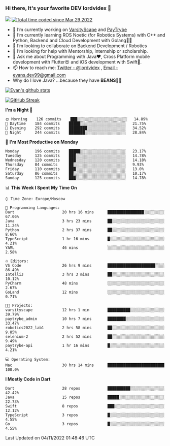 ### Hi there, It's your favorite DEV lordvidex 👋
<img src="https://komarev.com/ghpvc/?username=lordvidex&label=Views&color=blue&style=plastic" /> <a href="https://wakatime.com/@0e56db35-d16b-410a-acc0-4085055304bf"><img src="https://wakatime.com/badge/user/0e56db35-d16b-410a-acc0-4085055304bf.svg" alt="Total time coded since Mar 29 2022" /></a>

- 🔭 I’m currently working on [VarsityScape](https://varsityscape.com) and [PayTrybe](https://www.paytrybe.com)
- 🌱 I’m currently learning ROS Noetic (for Robotics Systems) with C++ and Python, Backend and Cloud Development with Golang🧙🏼
- 👯 I’m looking to collaborate on Backend Development / Robotics
- 🤔 I’m looking for help with Mentorship, Internship or scholarship.
- 💬 Ask me about Programming with Java❤️, Cross Platform mobile development with Flutter😍 and iOS development with Swift🚀.
- 📫 How to reach me: [Twitter - @lordvidex](https://twitter.com/lordvidex) , [Email - evans.dev99@gmail.com](mailto:evans.dev99@gmail.com?body=Hello%20Evans,)
- Why do I love Java? ...because they have **BEANS**🤤😋

<div>
<!-- <a href="https://github.com/lordvidex">
  <img src="https://github-readme-stats.vercel.app/api/top-langs/?username=lordvidex&theme=light" />
</a>    -->
<!-- [![Top Langs](https://github-readme-stats.vercel.app/api/top-langs/?username=lordvidex)](https://github.com/lordvidex/)  -->
<a href="https://github.com/lordvidex">
 <img src="https://github-readme-stats.vercel.app/api?username=lordvidex&show_icons=true&theme=light&line_height=27" alt="Evan's github stats"/>
</a>
</div>

[![GitHub Streak](https://github-readme-streak-stats.herokuapp.com?user=lordvidex&theme=github-dark&hide_border=true)](https://git.io/streak-stats)

<!--
  <a href="https://github.com/iampawan/FlutterExampleApps">
    <img align="center" src="https://github-readme-stats.vercel.app/api/pin/?username=iampawan&repo=FlutterExampleApps&theme=light" />

  </a>
  <a href="https://github.com/iampawan/VelocityX">
   <img align="center" src="https://github-readme-stats.vercel.app/api/pin/?username=iampawan&repo=VelocityX&theme=light" />
  </a>
-->
<!--START_SECTION:waka-->
**I'm a Night 🦉** 

```text
🌞 Morning    126 commits    ███░░░░░░░░░░░░░░░░░░░░░░   14.89% 
🌆 Daytime    184 commits    █████░░░░░░░░░░░░░░░░░░░░   21.75% 
🌃 Evening    292 commits    ████████░░░░░░░░░░░░░░░░░   34.52% 
🌙 Night      244 commits    ███████░░░░░░░░░░░░░░░░░░   28.84%

```
📅 **I'm Most Productive on Monday** 

```text
Monday       196 commits    █████░░░░░░░░░░░░░░░░░░░░   23.17% 
Tuesday      125 commits    ███░░░░░░░░░░░░░░░░░░░░░░   14.78% 
Wednesday    120 commits    ███░░░░░░░░░░░░░░░░░░░░░░   14.18% 
Thursday     84 commits     ██░░░░░░░░░░░░░░░░░░░░░░░   9.93% 
Friday       110 commits    ███░░░░░░░░░░░░░░░░░░░░░░   13.0% 
Saturday     86 commits     ██░░░░░░░░░░░░░░░░░░░░░░░   10.17% 
Sunday       125 commits    ███░░░░░░░░░░░░░░░░░░░░░░   14.78%

```


📊 **This Week I Spent My Time On** 

```text
⌚︎ Time Zone: Europe/Moscow

💬 Programming Languages: 
Dart                     20 hrs 16 mins      ████████████████░░░░░░░░░   67.06% 
Java                     3 hrs 23 mins       ██░░░░░░░░░░░░░░░░░░░░░░░   11.24% 
Python                   2 hrs 37 mins       ██░░░░░░░░░░░░░░░░░░░░░░░   8.66% 
TypeScript               1 hr 16 mins        █░░░░░░░░░░░░░░░░░░░░░░░░   4.21% 
YAML                     46 mins             ░░░░░░░░░░░░░░░░░░░░░░░░░   2.58%

🔥 Editors: 
VS Code                  26 hrs 9 mins       █████████████████████░░░░   86.49% 
IntelliJ                 3 hrs 3 mins        ██░░░░░░░░░░░░░░░░░░░░░░░   10.12% 
PyCharm                  48 mins             ░░░░░░░░░░░░░░░░░░░░░░░░░   2.67% 
GoLand                   12 mins             ░░░░░░░░░░░░░░░░░░░░░░░░░   0.71%

🐱‍💻 Projects: 
varsityscape             12 hrs 1 min        ██████████░░░░░░░░░░░░░░░   39.79% 
paytrybe_admin           10 hrs 7 mins       ████████░░░░░░░░░░░░░░░░░   33.47% 
robotics2022_lab1        2 hrs 58 mins       ██░░░░░░░░░░░░░░░░░░░░░░░   9.85% 
selenium-2               2 hrs 52 mins       ██░░░░░░░░░░░░░░░░░░░░░░░   9.49% 
paytrybe-api             1 hr 16 mins        █░░░░░░░░░░░░░░░░░░░░░░░░   4.21%

💻 Operating System: 
Mac                      30 hrs 14 mins      █████████████████████████   100.0%

```

**I Mostly Code in Dart** 

```text
Dart                     28 repos            ██████████░░░░░░░░░░░░░░░   42.42% 
Java                     15 repos            █████░░░░░░░░░░░░░░░░░░░░   22.73% 
Swift                    8 repos             ███░░░░░░░░░░░░░░░░░░░░░░   12.12% 
TypeScript               3 repos             █░░░░░░░░░░░░░░░░░░░░░░░░   4.55% 
Go                       3 repos             █░░░░░░░░░░░░░░░░░░░░░░░░   4.55%

```



 Last Updated on 04/11/2022 01:48:46 UTC
<!--END_SECTION:waka-->
